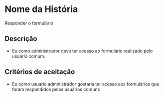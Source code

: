 # Nome da História

Responder o formulário

## Descrição

- Eu como administrador devo ter acesso ao formulário realizado pelo usuário comum.

## Critérios de aceitação

- Eu como usuário administrador gostaria ter acesso aos formulários que foram respondidos pelos usuários comuns
